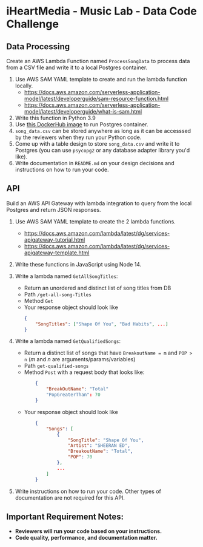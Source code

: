  # iHeartMedia - Music Lab - Data Code Challenge

## Data Processing
Create an AWS Lambda Function named `ProcessSongData` to process data from a CSV file and write it to a local Postgres container.
1. Use AWS SAM YAML template to create and run the lambda function locally.
    - https://docs.aws.amazon.com/serverless-application-model/latest/developerguide/sam-resource-function.html
    - https://docs.aws.amazon.com/serverless-application-model/latest/developerguide/what-is-sam.html
2. Write this function in Python 3.9
3. Use [this DockerHub image](https://hub.docker.com/_/postgres) to run Postgres container.
4. `song_data.csv` can be stored anywhere as long as it can be accesssed by the reviewers when they run your Python code.
5. Come up with a table design to store `song_data.csv` and write it to Postgres (you can use `psycopg2` or any database adapter library you'd like).
6. Write documentation in `README.md` on your design decisions and instructions on how to run your code. 

## API
Build an AWS API Gateway with lambda integration to query  from the local Postgres and return JSON responses.
1. Use AWS SAM YAML template to create the 2 lambda functions.
    - https://docs.aws.amazon.com/lambda/latest/dg/services-apigateway-tutorial.html
    - https://docs.aws.amazon.com/lambda/latest/dg/services-apigateway-template.html
2. Write these functions in JavaScript using Node 14.
3.  Write a lambda named `GetAllSongTitles`:
    - Return an unordered and distinct list of song titles from DB
    - Path `/get-all-song-Titles`
    - Method `Get`
    - Your response object should look like
        ```JSON
        {
            "SongTitles": ["Shape Of You", "Bad Habits", ...] 
        }
        ```
4. Write a lambda named `GetQualifiedSongs`:
    - Return a distinct list of songs that have `BreakoutName = m` and `POP > n` (*m* and *n* are arguments/params/variables)
    -  Path `get-qualified-songs`
    - Method `Post` with a request body that looks like:
        ```JSON
            {
                "BreakOutName": "Total"
                "PopGreaterThan": 70
            }
        ```
    - Your response object should look like
        ```JSON
            {
                "Songs": [
                    {
                        "SongTitle": "Shape Of You",
                        "Artist": "SHEERAN ED",
                        "BreakoutName": "Total",
                        "POP": 70
                    },
                    ...
                ]
            }
        ```

5. Write instructions on how to run your code. Other types of documentation are not required for this API.

## Important Requirement Notes:
- **Reviewers will run your code based on your instructions.**
- **Code quality, performance, and documentation matter.**